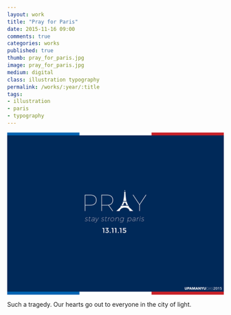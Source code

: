 ```yaml
---
layout: work
title: "Pray for Paris"
date: 2015-11-16 09:00
comments: true
categories: works
published: true
thumb: pray_for_paris.jpg
image: pray_for_paris.jpg
medium: digital
class: illustration typography
permalink: /works/:year/:title
tags:
- illustration
- paris
- typography
---
```

<img src="/images/works/pray_for_paris.jpg" align="middle"/>

Such a tragedy. Our hearts go out to everyone in the city of light.